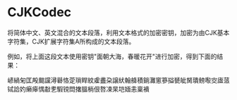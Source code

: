 # CJKCodec
将简体中文、英文混合的文本段落，利用文本格式的加密密钥，加密为由CJK基本字符集，CJK扩展字符集A所构成的文本段落。

例如，将上面这段文本使用密钥"面朝大海，春暖花开"进行加密，得到下面的结果：

嵃緺匊匡殸䬏讜潯礜恪萣瑣睅紋雐䀌朶譲紎翰舽積鋿灘窻篸搤㽈皉胬璝鳑㘐㝔㢒蒎铽詥妁癞㿁㥥㪩㐗騢镋閊撦膃㭻佷嗸凁杲垲媔恚稟䙡




